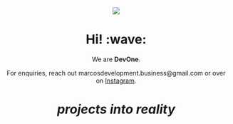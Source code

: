 <div align='center'>
  <img src="https://user-images.githubusercontent.com/94018427/163685015-2a31cd17-a43e-4ad4-8a9d-14d4c0cf3c67.png" />
</div>

<h1 align='center'>Hi! :wave:</h1>
<p align='center'>
  We are <strong>DevOne</strong>.
</p>
<p align='center'>For enquiries, reach out marcosdevelopment.business@gmail.com or over on <a href="https://www.instagram.com/devone.business/">Instagram</a>.</p>

<h1 align='center'><i>projects into reality</i></h1>
